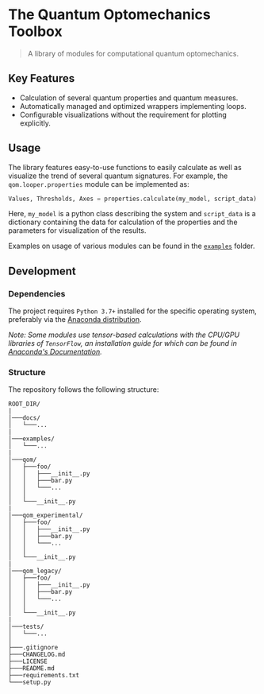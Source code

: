 # The Quantum Optomechanics Toolbox

> A library of modules for computational quantum optomechanics.

## Key Features

* Calculation of several quantum properties and quantum measures.
* Automatically managed and optimized wrappers implementing loops.
* Configurable visualizations without the requirement for plotting explicitly.

## Usage

The library features easy-to-use functions to easily calculate as well as visualize the trend of several quantum signatures.
For example, the `qom.looper.properties` module can be implemented as:

```python
Values, Thresholds, Axes = properties.calculate(my_model, script_data)
```

Here, `my_model` is a python class describing the system and `script_data` is a dictionary containing the data for calculation of the properties and the parameters for visualization of the results.

Examples on usage of various modules can be found in the [`examples`](./examples) folder.

## Development

### Dependencies

The project requires `Python 3.7+` installed for the specific operating system, preferably via the [Anaconda distribution](https://www.anaconda.com/products/individual).

*Note: Some modules use tensor-based calculations with the CPU/GPU libraries of `TensorFlow`, an installation guide for which can be found in [Anaconda's  Documentation](https://docs.anaconda.com/anaconda/user-guide/tasks/tensorflow/).*

### Structure

The repository follows the following structure:

```
ROOT_DIR/
|
│───docs/
│   └───...
|
│───examples/
│   └───...
|
│───qom/
│   ├───foo/
│   │   ├───__init__.py
│   │   ├───bar.py
│   │   └───...
│   │   
│   └───__init__.py
|
│───qom_experimental/
│   ├───foo/
│   │   ├───__init__.py
│   │   ├───bar.py
│   │   └───...
│   │   
│   └───__init__.py
|
│───qom_legacy/
│   ├───foo/
│   │   ├───__init__.py
│   │   ├───bar.py
│   │   └───...
│   │   
│   └───__init__.py
|
│───tests/
│   └───...
│
├───.gitignore
├───CHANGELOG.md
├───LICENSE
├───README.md
├───requirements.txt
└───setup.py
```


